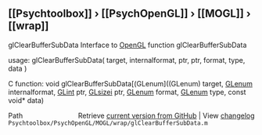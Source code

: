 ## [[Psychtoolbox]] &#8250; [[PsychOpenGL]] &#8250; [[MOGL]] &#8250; [[wrap]]

glClearBufferSubData  Interface to [OpenGL](OpenGL) function glClearBufferSubData  
  
usage:  glClearBufferSubData( target, internalformat, ptr, ptr, format, type, data )  
  
C function:  void glClearBufferSubData[(GLenum]((GLenum) target, [GLenum](GLenum) internalformat, [GLint](GLint) ptr, [GLsizei](GLsizei) ptr, [GLenum](GLenum) format, [GLenum](GLenum) type, const void\* data)  




<div class="code_header" style="text-align:right;">
  <span style="float:left;">Path&nbsp;&nbsp;</span> <span class="counter">Retrieve <a href=
  "https://raw.github.com/Psychtoolbox-3/Psychtoolbox-3/beta/Psychtoolbox/PsychOpenGL/MOGL/wrap/glClearBufferSubData.m">current version from GitHub</a> | View <a href=
  "https://github.com/Psychtoolbox-3/Psychtoolbox-3/commits/beta/Psychtoolbox/PsychOpenGL/MOGL/wrap/glClearBufferSubData.m">changelog</a></span>
</div>
<div class="code">
  <code>Psychtoolbox/PsychOpenGL/MOGL/wrap/glClearBufferSubData.m</code>
</div>

